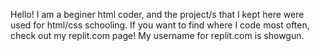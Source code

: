 Hello! I am a beginer html coder, and the project/s that I kept here were used for html/css schooling. 
If you want to find where I code most often, check out my replit.com page!
My username for replit.com is showgun.
